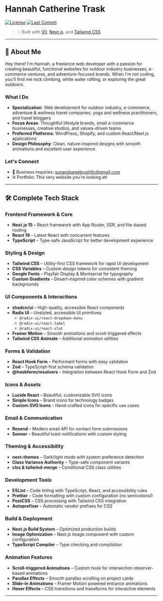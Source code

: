# Hannah Catherine Trask

[![License](https://img.shields.io/github/license/hannahtrask/hannahtrask.svg)](LICENSE)
[![Last Commit](https://img.shields.io/github/last-commit/hannahtrask/hannahtrask.svg)](https://github.com/hannahtrask/hannahtrask/commits/main)

> ✨ Built with [V0](https://v0.dev), [Next.js](https://nextjs.org), and [Tailwind CSS](https://tailwindcss.com)

---

## 👋 About Me

Hey there! I'm Hannah, a freelance web developer with a passion for creating beautiful, functional websites for outdoor industry businesses, e-commerce ventures, and adventure-focused brands. When I'm not coding, you'll find me rock climbing, white water rafting, or exploring the great outdoors.

### What I Do
- **Specialization**: Web development for outdoor industry, e-commerce, adventure & wellness travel companies, yoga and wellness practitioners, and travel bloggers
- **Focus Areas**: Thoughtful lifestyle brands, small e-commerce businesses, creative studios, and values-driven teams
- **Preferred Platforms**: WordPress, Shopify, and custom React/Next.js applications
- **Design Philosophy**: Clean, nature-inspired designs with smooth animations and excellent user experience

### Let's Connect
- 📧 Business inquiries: sunandsagebrushllc@gmail.com
- 🌐 Portfolio: This very website you're looking at!

---

## 🛠 Complete Tech Stack

### Frontend Framework & Core
- **Next.js 15** – React framework with App Router, SSR, and file-based routing
- **React 19** – Latest React with concurrent features
- **TypeScript** – Type-safe JavaScript for better development experience

### Styling & Design
- **Tailwind CSS** – Utility-first CSS framework for rapid UI development
- **CSS Variables** – Custom design tokens for consistent theming
- **Google Fonts** – Playfair Display & Montserrat for typography
- **Custom Gradients** – Desert-inspired color schemes with gradient backgrounds

### UI Components & Interactions
- **shadcn/ui** – High-quality, accessible React components
- **Radix UI** – Unstyled, accessible UI primitives
  - `@radix-ui/react-dropdown-menu`
  - `@radix-ui/react-label`
  - `@radix-ui/react-slot`
- **Framer Motion** – Smooth animations and scroll-triggered effects
- **Tailwind CSS Animate** – Additional animation utilities

### Forms & Validation
- **React Hook Form** – Performant forms with easy validation
- **Zod** – TypeScript-first schema validation
- **@hookform/resolvers** – Integration between React Hook Form and Zod

### Icons & Assets
- **Lucide React** – Beautiful, customizable SVG icons
- **Simple Icons** – Brand icons for technology badges
- **Custom SVG Icons** – Hand-crafted icons for specific use cases

### Email & Communication
- **Resend** – Modern email API for contact form submissions
- **Sonner** – Beautiful toast notifications with custom styling

### Theming & Accessibility
- **next-themes** – Dark/light mode with system preference detection
- **Class Variance Authority** – Type-safe component variants
- **clsx & tailwind-merge** – Conditional CSS class utilities

### Development Tools
- **ESLint** – Code linting with TypeScript, React, and accessibility rules
- **Prettier** – Code formatting with custom configuration (no semicolons!)
- **PostCSS** – CSS processing with Tailwind CSS integration
- **Autoprefixer** – Automatic vendor prefixes for CSS

### Build & Deployment
- **Next.js Build System** – Optimized production builds
- **Image Optimization** – Next.js Image component with custom configuration
- **TypeScript Compiler** – Type checking and compilation

### Animation Features
- **Scroll-triggered Animations** – Custom hook for intersection observer-based animations
- **Parallax Effects** – Smooth parallax scrolling on project cards
- **Slide-in Animations** – Framer Motion powered entrance animations
- **Hover Effects** – CSS transitions and transforms for interactive elements

---
